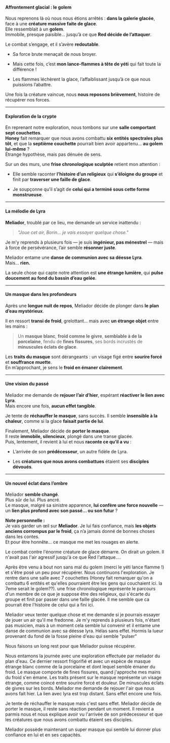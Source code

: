 #### **Affrontement glacial : le golem**

Nous reprenons là où nous nous étions arrêtés : **dans la galerie glacée**, face à une **créature massive faite de glace**.  
Elle ressemblait à un **golem**.  
Immobile, presque paisible… jusqu’à ce que **Red décide de l’attaquer**.

Le combat s’engage, et il s’avère **redoutable**.

- Sa force brute menaçait de nous broyer.
    
- Mais cette fois, c’est **mon lance-flammes à tête de yéti** qui fait toute la différence !
    
- Les flammes léchèrent la glace, l’affaiblissant jusqu’à ce que nous puissions l’abattre.
    

Une fois la créature vaincue, nous **nous reposons brièvement**, histoire de récupérer nos forces.

---

#### **Exploration de la crypte**

En reprenant notre exploration, nous tombons sur une **salle comportant sept couchettes**.  
**Honey** fait remarquer que nous avons combattu **six entités spectrales plus tôt**, et que la **septième couchette** pourrait bien avoir appartenu… **au golem lui-même** ?  
Étrange hypothèse, mais pas dénuée de sens.

Sur un des murs, une **frise chronologique sculptée** retient mon attention :

- Elle semble raconter **l’histoire d’un religieux** qui **s’éloigne du groupe** et finit par **traverser une faille de glace**.
    
- Je soupçonne qu’il s’agit de **celui qui a terminé sous cette forme monstrueuse**.
    

---

#### **La mélodie de Lyra**

**Meliador**, troublé par ce lieu, me demande un service inattendu :

> _"Joue cet air, Borin… je vais essayer quelque chose."_

Je m’y reprends à plusieurs fois — je suis **ingénieur, pas ménestrel** — mais à force de persévérance, l’air semble **résonner juste**.

Meliador entame une **danse de communion avec sa déesse Lyra**.  
Mais… **rien.**

La seule chose qui capte notre attention est **une étrange lumière**, qui **pulse doucement au fond du bassin d’eau gelée**.

---

#### **Un masque dans les profondeurs**

Après une **longue nuit de repos**, Meliador décide de plonger dans **le plan d’eau mystérieux**.

Il en ressort **transi de froid**, grelottant… mais avec **un étrange objet** entre les mains :

> Un **masque blanc**, **froid comme le givre**, **semblable à de la porcelaine**, fendu de **fines fissures**, ses bords incrustés de **minuscules éclats de glace**.

Les **traits du masque** sont dérangeants : un visage figé entre **sourire forcé** et **souffrance muette**.  
En m’approchant, je sens le **froid en émaner clairement**.

---

#### **Une vision du passé**

Meliador me demande de **rejouer l’air d’hier**, espérant **réactiver le lien avec Lyra**.  
Mais encore une fois, **aucun effet tangible**.

Je tente de **réchauffer le masque**, sans succès. Il semble **insensible à la chaleur**, comme si la glace **faisait partie de lui**.

Finalement, Meliador décide de **porter le masque**.  
Il reste **immobile, silencieux**, plongé dans une transe glacée.  
Puis, lentement, il revient à lui et nous **raconte ce qu’il a vu** :

- L’arrivée de son **prédécesseur**, un autre fidèle de Lyra.
    
- Les **créatures que nous avons combattues** étaient ses **disciples dévoués**.
    

---

#### **Un nouvel éclat dans l’ombre**

Meliador **semble changé**.  
Plus sûr de lui. Plus ancré.  
Le masque, malgré sa sinistre apparence, **lui confère une force nouvelle** — un **lien plus profond avec son passé… ou son futur** ?

**Note personnelle :**  
Je vais garder un œil sur **Meliador**. Je lui fais confiance, mais **les objets anciens corrompus par le froid**, ça n’a jamais donné de bonnes choses dans les contes.  
Et pour être honnête… ce masque me met les rouages en alerte.


Le combat contre l'énorme créature de glace démarre. On dirait un golem. Il n'avait pas l'air agressif jusqu'à ce que Red l'attaque....

Après être venu à bout non sans mal du golem (merci le yéti lance flamme !) et s'être posé un peu pour récupérer. Nous continuons l'exploration. Je rentre dans une salle avec 7 couchettes (Honey fait remarquer qu'on a combattu 6 entités et qu'elles pourraient être les gens qui couchaient ici. la 7eme serait le golem??). une frise chronologique représente le parcours d'un membre de ce que je suppose être des religieux, qui s'écarte du groupe et finit par passer dans une faille glacée. Il me semble que ca pourrait être l'histoire de celui qui a fini ici.

Meliador veux tenter quelque chose et me demande si je pourrais essayer de jouer un air qu'il me fredonne. Je m'y reprends à plusieurs fois, n'étant pas musicien, mais à un moment cela semble lui convenir et il entame une danse de communion avec sa déesse lyra. Hélas sans effet. Hormis la lueur provenant du fond de la fosse pleine d'eau qui semble "pulser"

Nous faisons un long rest pour que Meliador puisse récupérer.

Nous entamons la journée avec une exploration effectuée par meliador du plan d'eau.
Ce dernier ressort frigorifié et avec un espèce de masque étrange blanc comme de la porcelaine et dont lequel semble émaner du froid.
Le masque comporte de fines fissures, quand j'approche mes mains du froid s'en émane.
Les traits présent sur le masque représente un visage étrange, comme coincé entre sourire forcé et douleur. De minuscules éclats de givres sur les bords.
Meliador me demande de rejouer l'air que nous avons fait hier. La lien avec lyra est trop distant.
Sans effet encore une fois.

Je tente de réchauffer le masque mais c'est sans effet. 
Meliador décide de porter le masque, il reste sans réaction pendant un moment.
Il revient a parmis nous et nous explique avoir vu l'arrivée de son prédecesseur et que les créatures que nous avons combattu étaient ses disciples.

Meliador possède maintenant un super masque qui semble lui donner plus confiance en lui et en ses capacités.
